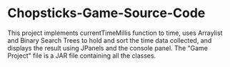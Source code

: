 # Chopsticks-Game-Source-Code

This project implements currentTimeMillis function to time, uses Arraylist and Binary Search Trees to hold and sort the time data collected, and displays the result using JPanels and the console panel. The "Game Project" file is a JAR file containing all the classes. 
